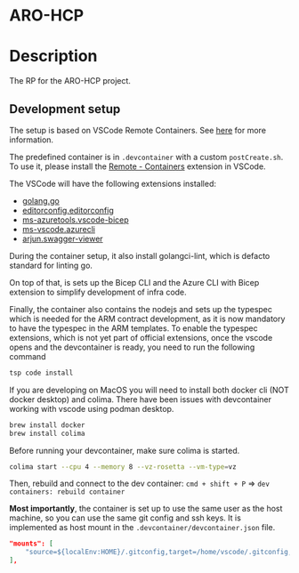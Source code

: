 # ARO-HCP

# Description
The RP for the ARO-HCP project.


## Development setup

The setup is based on VSCode Remote Containers. See [here](https://code.visualstudio.com/docs/remote/containers) for more information.

The predefined container is in `.devcontainer` with a custom `postCreate.sh`.
To use it, please install the [Remote - Containers](https://marketplace.visualstudio.com/items?itemName=ms-vscode-remote.remote-containers) extension in VSCode.

The VSCode will have the following extensions installed:
- [golang.go](https://marketplace.visualstudio.com/items?itemName=golang.Go)
- [editorconfig.editorconfig](https://marketplace.visualstudio.com/items?itemName=EditorConfig.EditorConfig)
- [ms-azuretools.vscode-bicep](https://marketplace.visualstudio.com/items?itemName=ms-azuretools.vscode-bicep)
- [ms-vscode.azurecli](https://marketplace.visualstudio.com/items?itemName=ms-vscode.azurecli)
- [arjun.swagger-viewer](https://marketplace.visualstudio.com/items?itemName=Arjun.swagger-viewer)

During the container setup, it also install golangci-lint, which is defacto standard for linting go.

On top of that, is sets up the Bicep CLI and the Azure CLI with Bicep extension
to simplify development of infra code.

Finally, the container also contains the nodejs and sets up the typespec which is needed for the ARM contract development, as it is now mandatory to have the typespec in the ARM templates.
To enable the typespec extensions, which is not yet part of official extensions, once the vscode opens and the devcontainer is ready, you need to run the following command
```bash
tsp code install
```

If you are developing on MacOS you will need to install both docker cli (NOT docker desktop) and colima. There have been issues with devcontainer working with vscode using podman desktop.

```bash
brew install docker
brew install colima
```

Before running your devcontainer, make sure colima is started.
```bash
colima start --cpu 4 --memory 8 --vz-rosetta --vm-type=vz
```

Then, rebuild and connect to the dev container: `cmd + shift + P` => `dev containers: rebuild container`

**Most importantly**, the container is set up to use the same user as the host machine, so you can use the same git config and ssh keys.
It is implemented as host mount in the `.devcontainer/devcontainer.json` file.

```json
"mounts": [
    "source=${localEnv:HOME}/.gitconfig,target=/home/vscode/.gitconfig,type=bind,consistency=cached"
],
```